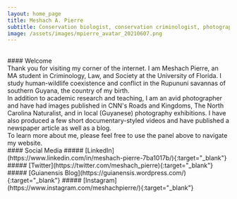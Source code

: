 ```yaml
---
layout: home_page
title: Meshach A. Pierre
subtitle: Conservation biologist, conservation criminologist, photographer, and writer
image: /assets/images/mpierre_avatar_20210607.png
---
```


<br>
#### Welcome
<br>
Thank you for visiting my corner of the internet. I am Meshach Pierre, an MA student in Criminology, Law, and Society at the University of Florida. I study human-wildlife coexistence and conflict in the Rupununi savannas of southern Guyana, the country of my birth. 
<br>
In addition to academic research and teaching, I am an avid photographer and have had images published in CNN's Roads and Kingdoms, The North Carolina Naturalist, and in local (Guyanese) photography exhibitions. I have also produced a few short documentary-styled videos and have published a newspaper article as well as a blog. 
<br>
To learn more about me, please feel free to use the panel above to navigate my website. 
<br>
#### Social Media
##### [LinkedIn](https://www.linkedin.com/in/meshach-pierre-7ba1017b/){:target="_blank"}
##### [Twitter](https://twitter.com/meshach_pierre){:target="_blank"}
##### [Guianensis Blog](https://guianensis.wordpress.com/){:target="_blank"}
##### [Instagram](https://www.instagram.com/meshachpierre/){:target="_blank"}
